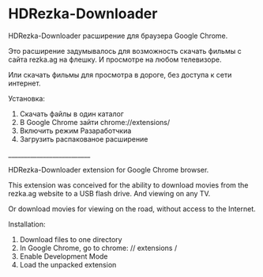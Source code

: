 # HDRezka-Downloader


HDRezka-Downloader расширение для браузера Google Chrome.

Это расширение задумывалось для возможность скачать фильмы с сайта rezka.ag на флешку. И просмотре на любом телевизоре. 

Или скачать фильмы для просмотра в дороге, без доступа к сети интернет. 

Установка:

1) Скачать файлы в один каталог
2) В Google Chrome зайти chrome://extensions/
3) Включить режим Разаработчкиа
4) Загрузить распакованое расширение

<blockquote class="imgur-embed-pub" lang="en" data-id="a/hhJ7Qgp" data-context="false" ><a href="//imgur.com/a/hhJ7Qgp"></a></blockquote><script async src="//s.imgur.com/min/embed.js" charset="utf-8"></script>

<blockquote class="imgur-embed-pub" lang="en" data-id="a/hhJ7Qgp" data-context="false" ><a href="//imgur.com/a/hhJ7Qgp"></a></blockquote><script async src="//s.imgur.com/min/embed.js" charset="utf-8"></script>
__________________________

HDRezka-Downloader extension for Google Chrome browser.

This extension was conceived for the ability to download movies from the rezka.ag website to a USB flash drive. And viewing on any TV.

Or download movies for viewing on the road, without access to the Internet.


Installation:

1) Download files to one directory
2) In Google Chrome, go to chrome: // extensions /
3) Enable Development Mode
4) Load the unpacked extension

<blockquote class="imgur-embed-pub" lang="en" data-id="a/hhJ7Qgp" data-context="false" ><a href="//imgur.com/a/hhJ7Qgp"></a></blockquote><script async src="//s.imgur.com/min/embed.js" charset="utf-8"></script>

<blockquote class="imgur-embed-pub" lang="en" data-id="a/hhJ7Qgp" data-context="false" ><a href="//imgur.com/a/hhJ7Qgp"></a></blockquote><script async src="//s.imgur.com/min/embed.js" charset="utf-8"></script>
